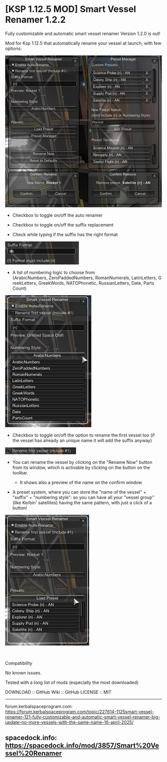 # [KSP 1.12.5 MOD] Smart Vessel Renamer 1.2.2
Fully customizable and automatic smart vessel renamer
Version 1.2.0 is out!

Mod for Ksp 1.12.5 that automatically rename your vessel at launch, with few options:

![image](/Screenshot/Scr4.png?raw=true)

- Checkbox to toggle on/off the auto renamer

- Checkbox to toggle on/off the suffix replacement

- Check while typing if the suffix has the right format

![image](/Screenshot/Scr2.png?raw=true)


- A list of numbering logic to choose from (ArabicNumbers, ZeroPaddedNumbers, RomanNumerals, LatinLetters, GreekLetters, GreekWords, NATOPhonetic, RussianLetters, Date, Parts Count)

![image](/Screenshot/Scr1.png?raw=true)

- Checkbox to toggle on/off the option to rename the first vessel too (if the vessel has already an unique name it will add the suffix anyway)

![image](/Screenshot/Scr5.png?raw=true)

- You can rename the vessel by clicking on the "Rename Now" button from its window, which is activable by clicking on the button on the toolbar.
  - It shows also a preview of the name on the confirm window

- A preset system, where you can store the "name of the vessel" + "suffix" + "numbering style": so you can have all your "vessel group" (like Kerbin' satellites) having the same pattern, with just a click of a button!

![image](/Screenshot/Scr3.png?raw=true)

 

Compatibility

No known issues.

Tested with a long list of mods (especially the most downloaded)
 

DOWNLOAD :: GitHub
Wiki :: GitHub
LICENSE :: MIT



---
forum.kerbalspaceprogram.com: https://forum.kerbalspaceprogram.com/topic/227614-1125smart-vessel-renamer-121-fully-customizable-and-automatic-smart-vessel-renamer-big-update-no-more-vessels-with-the-same-name-16-april-2025/

spacedock.info: https://spacedock.info/mod/3857/Smart%20Vessel%20Renamer
---
